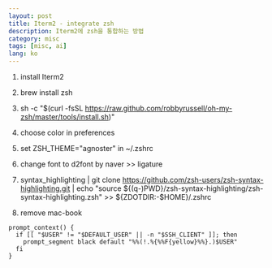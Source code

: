 ```yaml
---
layout: post
title: Iterm2 - integrate zsh
description: Iterm2에 zsh을 통합하는 방법
category: misc
tags: [misc, ai]
lang: ko
---
```


1. install Iterm2
2. brew install zsh
3. sh -c "$(curl -fsSL https://raw.github.com/robbyrussell/oh-my-zsh/master/tools/install.sh)"
4. choose color in preferences
5. set ZSH_THEME="agnoster" in ~/.zshrc
6. change font to d2font by naver >> ligature
7. syntax_highlighting
| git clone https://github.com/zsh-users/zsh-syntax-highlighting.git
| echo "source ${(q-)PWD}/zsh-syntax-highlighting/zsh-syntax-highlighting.zsh" >> ${ZDOTDIR:-$HOME}/.zshrc

8. remove mac-book

```
prompt_context() {
  if [[ "$USER" != "$DEFAULT_USER" || -n "$SSH_CLIENT" ]]; then
    prompt_segment black default "%%(!.%{%%F{yellow}%%}.)$USER"
  fi
}
```
